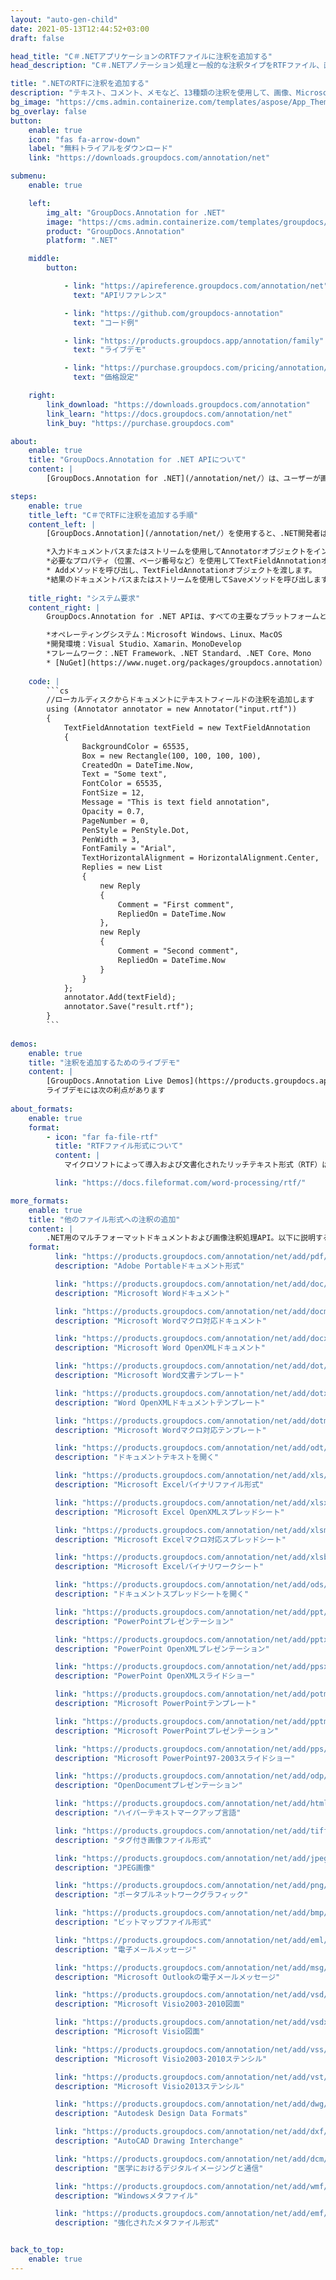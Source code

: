 ```yaml
---
layout: "auto-gen-child"
date: 2021-05-13T12:44:52+03:00
draft: false

head_title: "C＃.NETアプリケーションのRTFファイルに注釈を追加する"
head_description: "C＃.NETアノテーション処理と一般的な注釈タイプをRTFファイル、画像、図面、およびドキュメントファイル形式に追加するための管理API."

title: ".NETのRTFに注釈を追加する"
description: "テキスト、コメント、メモなど、13種類の注釈を使用して、画像、Microsoft Office、およびその他のドキュメントファイル形式に注釈を付けます。."
bg_image: "https://cms.admin.containerize.com/templates/aspose/App_Themes/V3/images/bg/header1.png"
bg_overlay: false
button:
    enable: true
    icon: "fas fa-arrow-down"
    label: "無料トライアルをダウンロード"
    link: "https://downloads.groupdocs.com/annotation/net"

submenu:
    enable: true

    left:
        img_alt: "GroupDocs.Annotation for .NET"
        image: "https://cms.admin.containerize.com/templates/groupdocs/images/product-logos/90x90-noborder/groupdocs-annotation-net.png"
        product: "GroupDocs.Annotation"
        platform: ".NET"

    middle:
        button:

            - link: "https://apireference.groupdocs.com/annotation/net"
              text: "APIリファレンス"

            - link: "https://github.com/groupdocs-annotation"
              text: "コード例"

            - link: "https://products.groupdocs.app/annotation/family"
              text: "ライブデモ"

            - link: "https://purchase.groupdocs.com/pricing/annotation/net"
              text: "価格設定"

    right:
        link_download: "https://downloads.groupdocs.com/annotation"
        link_learn: "https://docs.groupdocs.com/annotation/net"
        link_buy: "https://purchase.groupdocs.com"

about:
    enable: true
    title: "GroupDocs.Annotation for .NET APIについて"
    content: |
        [GroupDocs.Annotation for .NET](/annotation/net/）は、ユーザーが画像やドキュメントファイル形式に注釈を追加、編集、削除できるようにするネイティブ.NETAPIです。コメント、メモ、コメント、およびテキスト、グラフィックス、透かしを含むさまざまな注釈タイプをPDF、HTML、Word、Excel、Visioダイアグラム、プレゼンテーション、図面、画像、およびその他の多くのファイル形式に簡単に使用できます。注釈処理機能は、インポートされたドキュメントから注釈を正確に読み取ることができ、カスタマイズを実装した後、元のファイル形式または目的のファイル形式にエクスポートして戻すことができます。

steps:
    enable: true
    title_left: "C＃でRTFに注釈を追加する手順"
    content_left: |
        [GroupDocs.Annotation](/annotation/net/）を使用すると、.NET開発者は、いくつかの簡単な手順を実装することで、アプリケーション内からRTFファイルに注釈プロパティを簡単に追加できます。

        *入力ドキュメントパスまたはストリームを使用してAnnotatorオブジェクトをインスタンス化します。
        *必要なプロパティ（位置、ページ番号など）を使用してTextFieldAnnotationオブジェクトをインスタンス化します。
        * Addメソッドを呼び出し、TextFieldAnnotationオブジェクトを渡します。
        *結果のドキュメントパスまたはストリームを使用してSaveメソッドを呼び出します。
        
    title_right: "システム要求"
    content_right: |
        GroupDocs.Annotation for .NET APIは、すべての主要なプラットフォームとオペレーティングシステムでサポートされています。以下のコードを実行する前に、システムに次の前提条件がインストールされていることを確認してください。

        *オペレーティングシステム：Microsoft Windows、Linux、MacOS
        *開発環境：Visual Studio、Xamarin、MonoDevelop
        *フレームワーク：.NET Framework、.NET Standard、.NET Core、Mono
        * [NuGet](https://www.nuget.org/packages/groupdocs.annotation）から最新バージョンのGroupDocs.Annotationfor.NETをダウンロードします。
        
    code: |
        ```cs
        //ローカルディスクからドキュメントにテキストフィールドの注釈を追加します
        using (Annotator annotator = new Annotator("input.rtf"))
        {
        	TextFieldAnnotation textField = new TextFieldAnnotation
            {
            	BackgroundColor = 65535,
                Box = new Rectangle(100, 100, 100, 100),
                CreatedOn = DateTime.Now,
                Text = "Some text",
                FontColor = 65535,
                FontSize = 12,
                Message = "This is text field annotation",
                Opacity = 0.7,
                PageNumber = 0,
                PenStyle = PenStyle.Dot,
                PenWidth = 3,
                FontFamily = "Arial",
                TextHorizontalAlignment = HorizontalAlignment.Center,
                Replies = new List
                {
                	new Reply
                    {
                    	Comment = "First comment",
                        RepliedOn = DateTime.Now
                    },
                    new Reply
                    {
                    	Comment = "Second comment",
                        RepliedOn = DateTime.Now
                    }
                }
        	};
            annotator.Add(textField);
            annotator.Save("result.rtf");
        }
        ```
        
demos:
    enable: true
    title: "注釈を追加するためのライブデモ"
    content: |
        [GroupDocs.Annotation Live Demos](https://products.groupdocs.app/annotation/family）Webサイトにアクセスして、今すぐRTFファイルに注釈を追加してください。  
        ライブデモには次の利点があります
        
about_formats:
    enable: true
    format:
        - icon: "far fa-file-rtf"
          title: "RTFファイル形式について"
          content: |
            マイクロソフトによって導入および文書化されたリッチテキスト形式（RTF）は、アプリケーション内で使用するためにフォーマットされたテキストとグラフィックスをエンコードする方法を表します。この形式は、他のMicrosoft製品とのクロスプラットフォームのドキュメント交換を容易にし、相互運用性の目的を果たします。この機能により、ワードプロセッシングソフトウェア間のデータ転送の標準となるため、ドキュメントのフォーマットを失うことなく、あるオペレーティングシステムから別のオペレーティングシステムにコンテンツを転送できます。ファイル形式の仕様は、Microsoftから一般にダウンロード可能であり、開発者の観点から参照できます。

          link: "https://docs.fileformat.com/word-processing/rtf/"

more_formats:
    enable: true
    title: "他のファイル形式への注釈の追加"
    content: |
        .NET用のマルチフォーマットドキュメントおよび画像注釈処理API。以下に説明するように、一般的なファイル形式のいくつかに注釈を追加します。
    format: 
          link: "https://products.groupdocs.com/annotation/net/add/pdf/"
          description: "Adobe Portableドキュメント形式"

          link: "https://products.groupdocs.com/annotation/net/add/doc/"
          description: "Microsoft Wordドキュメント"

          link: "https://products.groupdocs.com/annotation/net/add/docm/"
          description: "Microsoft Wordマクロ対応ドキュメント"

          link: "https://products.groupdocs.com/annotation/net/add/docx/"
          description: "Microsoft Word OpenXMLドキュメント"

          link: "https://products.groupdocs.com/annotation/net/add/dot/"
          description: "Microsoft Word文書テンプレート"

          link: "https://products.groupdocs.com/annotation/net/add/dotx/"
          description: "Word OpenXMLドキュメントテンプレート"

          link: "https://products.groupdocs.com/annotation/net/add/dotm/"
          description: "Microsoft Wordマクロ対応テンプレート"

          link: "https://products.groupdocs.com/annotation/net/add/odt/"
          description: "ドキュメントテキストを開く"

          link: "https://products.groupdocs.com/annotation/net/add/xls/"
          description: "Microsoft Excelバイナリファイル形式"

          link: "https://products.groupdocs.com/annotation/net/add/xlsx/"
          description: "Microsoft Excel OpenXMLスプレッドシート"

          link: "https://products.groupdocs.com/annotation/net/add/xlsm/"
          description: "Microsoft Excelマクロ対応スプレッドシート"

          link: "https://products.groupdocs.com/annotation/net/add/xlsb/"
          description: "Microsoft Excelバイナリワークシート"

          link: "https://products.groupdocs.com/annotation/net/add/ods/"
          description: "ドキュメントスプレッドシートを開く"

          link: "https://products.groupdocs.com/annotation/net/add/ppt/"
          description: "PowerPointプレゼンテーション"

          link: "https://products.groupdocs.com/annotation/net/add/pptx/"
          description: "PowerPoint OpenXMLプレゼンテーション"

          link: "https://products.groupdocs.com/annotation/net/add/ppsx/"
          description: "PowerPoint OpenXMLスライドショー"

          link: "https://products.groupdocs.com/annotation/net/add/potm/"
          description: "Microsoft PowerPointテンプレート"

          link: "https://products.groupdocs.com/annotation/net/add/pptm/"
          description: "Microsoft PowerPointプレゼンテーション"

          link: "https://products.groupdocs.com/annotation/net/add/pps/"
          description: "Microsoft PowerPoint97-2003スライドショー"

          link: "https://products.groupdocs.com/annotation/net/add/odp/"
          description: "OpenDocumentプレゼンテーション"

          link: "https://products.groupdocs.com/annotation/net/add/html/"
          description: "ハイパーテキストマークアップ言語"

          link: "https://products.groupdocs.com/annotation/net/add/tiff/"
          description: "タグ付き画像ファイル形式"

          link: "https://products.groupdocs.com/annotation/net/add/jpeg/"
          description: "JPEG画像"

          link: "https://products.groupdocs.com/annotation/net/add/png/"
          description: "ポータブルネットワークグラフィック"

          link: "https://products.groupdocs.com/annotation/net/add/bmp/"
          description: "ビットマップファイル形式"

          link: "https://products.groupdocs.com/annotation/net/add/eml/"
          description: "電子メールメッセージ"

          link: "https://products.groupdocs.com/annotation/net/add/msg/"
          description: "Microsoft Outlookの電子メールメッセージ"

          link: "https://products.groupdocs.com/annotation/net/add/vsd/"
          description: "Microsoft Visio2003-2010図面"

          link: "https://products.groupdocs.com/annotation/net/add/vsdx/"
          description: "Microsoft Visio図面"

          link: "https://products.groupdocs.com/annotation/net/add/vss/"
          description: "Microsoft Visio2003-2010ステンシル"

          link: "https://products.groupdocs.com/annotation/net/add/vst/"
          description: "Microsoft Visio2013ステンシル"

          link: "https://products.groupdocs.com/annotation/net/add/dwg/"
          description: "Autodesk Design Data Formats"

          link: "https://products.groupdocs.com/annotation/net/add/dxf/"
          description: "AutoCAD Drawing Interchange"

          link: "https://products.groupdocs.com/annotation/net/add/dcm/"
          description: "医学におけるデジタルイメージングと通信"

          link: "https://products.groupdocs.com/annotation/net/add/wmf/"
          description: "Windowsメタファイル"

          link: "https://products.groupdocs.com/annotation/net/add/emf/"
          description: "強化されたメタファイル形式"


back_to_top:
    enable: true
---
```

